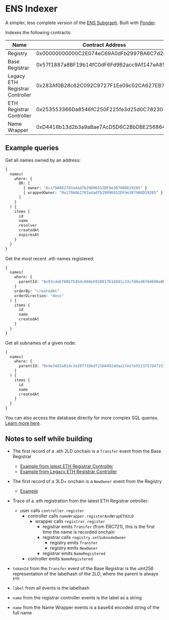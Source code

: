 # ENS Indexer

A simpler, less complete version of the [ENS Subgraph](https://thegraph.com/hosted-service/subgraph/ensdomains/ens). Built with [Ponder](https://ponder.sh/).

Indexes the following contracts:

| Name                            | Contract Address                           |
| ------------------------------- | ------------------------------------------ |
| Registry                        | 0x00000000000C2E074eC69A0dFb2997BA6C7d2e1e |
| Base Registrar                  | 0x57f1887a8BF19b14fC0dF6Fd9B2acc9Af147eA85 |
| Legacy ETH Registrar Controller | 0x283Af0B28c62C092C9727F1Ee09c02CA627EB7F5 |
| ETH Registrar Controller        | 0x253553366Da8546fC250F225fe3d25d0C782303b |
| Name Wrapper                    | 0xD4416b13d2b3a9aBae7AcD5D6C2BbDBE25686401 |

## Example queries

Get all names owned by an address:

```graphql
{
  names(
    where: {
      OR: [
        { owner: "0x179A862703a4adfb29896552DF9e307980D19285" }
        { wrappedOwner: "0x179A862703a4adfb29896552DF9e307980D19285" }
      ]
    }
  ) {
    items {
      id
      name
      resolver
      createdAt
      expiresAt
    }
  }
}
```

Get the most recent .eth names registered:

```graphql
{
  names(
    where: {
      parentId: "0x93cdeb708b7545dc668eb9280176169d1c33cfd8ed6f04690a0bcc88a93fc4ae" # namehash('eth')
    }
    orderBy: "createdAt"
    orderDirection: "desc"
  ) {
    items {
      id
      name
      createdAt
    }
  }
}
```

Get all subnames of a given node:

```graphql
{
  names(
    where: {
      parentId: "0x4e34d3a81dc3a20f71bbdf2160492ddaa17ee7e5523757d47153379c13cb46df" # namehash('ens.eth')
    }
  ) {
    items {
      id
      name
      createdAt
    }
  }
}
```

You can also access the database directly for more complex SQL queries. [Learn more here](https://ponder.sh/docs/query/direct-sql).

## Notes to self while building

- The first record of a .eth 2LD onchain is a `Transfer` event from the Base Registrar

  - [Example from latest ETH Registrar Controller](https://etherscan.io/tx/0x4fb6fd154195a6a2e6e20104886a333cfb5d6427e29c130d500b3fbf1b3213f6#eventlog)
  - [Example from Legacy ETH Registrar Controller](https://etherscan.io/tx/0x79dd3a0474bff4c5bd977376801a0137875d86ea3c590c7a30dac3eda5c01b1a#eventlog)

- The first record of a 3LD+ onchain is a `NewOwner` event from the Registry

  - [Example](https://etherscan.io/tx/0xd37b5a426b6b50e57d7b67ac0743717a8daf482233380c51be4d7d8854b45518#eventlog)

- Trace of a .eth registration from the latest ETH Registrar ontroller:

  - user calls `controller.register`
    - controller calls `nameWrapper.registerAndWrapETH2LD`
      - wrapper calls `registrar.register`
        - registrar emits `Transfer` (from ERC721), this is the first time the name is recorded onchain
        - registrar calls `registry.setSubnodeOwner`
          - registry emits `Transfer`
          - registry emits `NewOwner`
        - registrar emits `NameRegistered`
    - controller emits `NameRegistered`

- `tokenId` from the `Transfer` event of the Base Registrar is the uint256 representation of the labelhash of the 2LD, where the parent is always `eth`

- `label` from all events is the labelhash

- `name` from the registrar controller events is the label as a string

- `name` from the Name Wrapper events is a base64 encoded string of the full name
